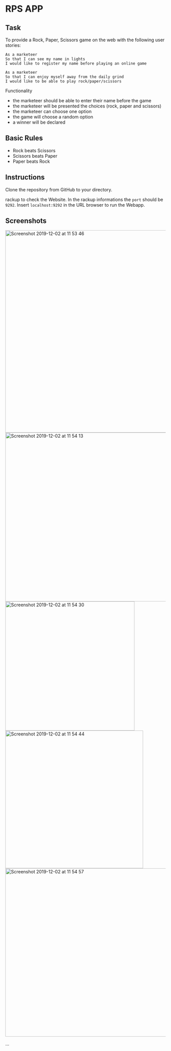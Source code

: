 # RPS APP

Task
----

To provide a Rock, Paper, Scissors game on the web with the following user stories:

```
As a marketeer
So that I can see my name in lights
I would like to register my name before playing an online game

As a marketeer
So that I can enjoy myself away from the daily grind
I would like to be able to play rock/paper/scissors
```

Functionality

- the marketeer should be able to enter their name before the game
- the marketeer will be presented the choices (rock, paper and scissors)
- the marketeer can choose one option
- the game will choose a random option
- a winner will be declared

## Basic Rules

- Rock beats Scissors
- Scissors beats Paper
- Paper beats Rock

## Instructions

Clone the repository from GitHub to your directory.

rackup to check the Website. In the rackup informations the ```port``` should be ```9292```.
Insert ```localhost:9292``` in the URL browser to run the Webapp.

## Screenshots

<img width="636" alt="Screenshot 2019-12-02 at 11 53 46" src="https://user-images.githubusercontent.com/55409351/70066542-cd575180-15e4-11ea-9752-d2fbd462cc12.png">
<img width="531" alt="Screenshot 2019-12-02 at 11 54 13" src="https://user-images.githubusercontent.com/55409351/70066544-cd575180-15e4-11ea-8edf-9edd69ec64c5.png">
<img width="406" alt="Screenshot 2019-12-02 at 11 54 30" src="https://user-images.githubusercontent.com/55409351/70066545-cdefe800-15e4-11ea-9e91-605b9c90f6e0.png">
<img width="433" alt="Screenshot 2019-12-02 at 11 54 44" src="https://user-images.githubusercontent.com/55409351/70066548-cdefe800-15e4-11ea-8942-13ffa6d9e57b.png">
<img width="529" alt="Screenshot 2019-12-02 at 11 54 57" src="https://user-images.githubusercontent.com/55409351/70066549-ce887e80-15e4-11ea-849e-f99f82bd0161.png">

...